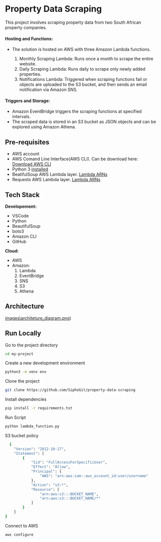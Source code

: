 
# Property Data Scraping

This project involves scraping property data from two South African property companies.

#### Hosting and Functions:

- The solution is hosted on AWS with three Amazon Lambda functions.

    1. Monthly Scraping Lambda: Runs once a month to scrape the entire website.
    2. Daily Scraping Lambda: Runs daily to scrape only newly added properties.
    3. Notifications Lambda: Triggered when scraping functions fail or objects are uploaded to the S3 bucket, and then sends an email notification via Amazon SNS.

#### Triggers and Storage:

- Amazon EventBridge triggers the scraping functions at specified intervals.
- The scraped data is stored in an S3 bucket as JSON objects and can be explored using Amazon Athena.

## Pre-requisites

- AWS account
- AWS Comand Line Interface(AWS CLI). Can be download here: [Download AWS CLI](https://docs.aws.amazon.com/cli/latest/userguide/getting-started-install.html)
- Python 3 [installed](https://www.python.org/downloads/)
- BeatifulSoup AWS Lambda layer. [Lambda ARNs](https://github.com/keithrozario/Klayers?tab=readme-ov-file#list-of-arns)
- Requests AWS Lambda layer. [Lambda ARNs](https://github.com/keithrozario/Klayers?tab=readme-ov-file#list-of-arns)
## Tech Stack

**Developement:** 
- VSCode
- Python
- BeautifulSoup
- boto3
- Amazon CLI
- GitHub

**Cloud:** 
- AWS
- Amazon:
    1. Lambda 
    2. EventBridge
    3. SNS
    4. S3 
    5. Athena

## Architecture

[images\architeture_diagram.png](https://github.com/SiphoGit/property-data-scraping/blob/main/images/architeture_diagram.png))

## Run Locally

Go to the project directory

```bash
cd my-project
```
Create a new development environment

```bash
python3 -m venv env
```

Clone the project

```bash
git clone https://github.com/SiphoGit/property-data-scraping
```

Install dependencies

```bash
pip install -r requirements.txt
```

Run Script

```bash
python lambda_function.py
```

S3 bucket policy

```bash
  {
    "Version": "2012-10-17",
    "Statement": [
        {
            "Sid": "FullAccessForSpecificUser",
            "Effect": "Allow",
            "Principal": {
                "AWS": "arn:aws:iam::aws_account_id:user/username"
            },
            "Action": "s3:*",
            "Resource": [
                "arn:aws:s3:::BUCKET_NAME",
                "arn:aws:s3:::BUCKET_NAME/*"
            ]
        }
    ]
}
```

Connect to AWS

```bash
aws configure
```
